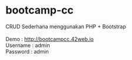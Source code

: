 # bootcamp-cc
CRUD Sederhana menggunakan PHP + Bootstrap<br><br>
Demo : http://bootcampcc.42web.io <br>
Username : admin<br>
Password : admin<br>
